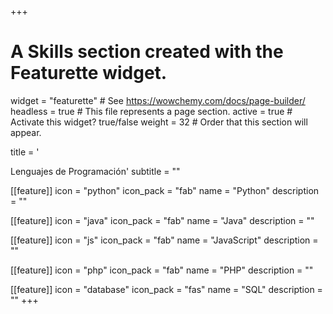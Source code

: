 +++
# A Skills section created with the Featurette widget.
widget = "featurette"  # See https://wowchemy.com/docs/page-builder/
headless = true  # This file represents a page section.
active = true  # Activate this widget? true/false
weight = 32  # Order that this section will appear.

title = '<div id="programming-languages" class="featurette-icon"><i class="fas fa-code"></i></div>Lenguajes de Programación'
subtitle = ""

[[feature]]
  icon = "python"
  icon_pack = "fab"
  name = "Python"
  description = ""

[[feature]]
  icon = "java"
  icon_pack = "fab"
  name = "Java"
  description = ""

[[feature]]
  icon = "js"
  icon_pack = "fab"
  name = "JavaScript"
  description = ""

[[feature]]
  icon = "php"
  icon_pack = "fab"
  name = "PHP"
  description = ""

[[feature]]
  icon = "database"
  icon_pack = "fas"
  name = "SQL"
  description = ""
+++
